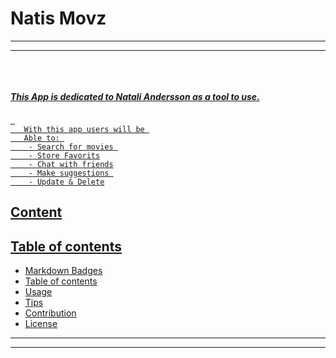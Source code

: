 #  Natis Movz 
<hr>
<hr>

![]()

<br>

##### <u>This App is dedicated to Natali Andersson as a tool to use.

~~~~   
 
   With this app users will be 
   Able to: 
    - Search for movies 
    - Store Favorits
    - Chat with friends
    - Make suggestions 
    - Update & Delete
~~~~

## Content

## Table of contents
- [Markdown Badges](#markdown-badges)
- [Table of contents](#table-of-contents)
- [Usage](#usage)
- [Tips](#tips)
- [Contribution](#contribution)
- [License](#license)


<hr>
<hr>
<br>

